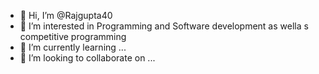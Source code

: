 - 👋 Hi, I’m @Rajgupta40
- 👀 I’m interested in Programming and Software development as wella s competitive programming
- 🌱 I’m currently learning ...
- 💞️ I’m looking to collaborate on ...

<!---
Rajgupta40/Rajgupta40 is a ✨ special ✨ repository because its `README.md` (this file) appears on your GitHub profile.
You can click the Preview link to take a look at your changes.
--->
